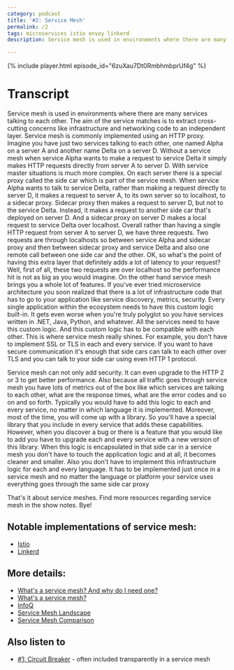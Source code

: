 ```yaml
---
category: podcast
title: '#2: Service Mesh'
permalink: /2
tags: microservices istio envoy linkerd
description: Service mesh is used in environments where there are many services talking to each other. The aim of the service matches is to extract cross-cutting concerns like infrastructure and networking code to an independent layer. Service mesh is commonly implemented using an HTTP proxy.

---
```


{% include player.html episode_id="6zuXau7Dt0RmbhmbprUf4g" %}

# Transcript

Service mesh is used in environments where there are many services talking to each other.
The aim of the service matches is to extract cross-cutting concerns like infrastructure and networking code to an independent layer.
Service mesh is commonly implemented using an HTTP proxy.
Imagine you have just two services talking to each other, one named Alpha on a server A and another name Delta on a server D.
Without a service mesh when service Alpha wants to make a request to service Delta it simply makes HTTP requests directly from server A to server D.
With service master situations is much more complex.
On each server there is a special proxy called the side car which is part of the service mesh.
When service Alpha wants to talk to service Delta, rather than making a request directly to server D, it makes a request to server A, to its own server so to localhost, to a sidecar proxy.
Sidecar proxy then makes a request to server D, but not to the service Delta.
Instead, it makes a request to another side car that's deployed on server D.
And a sidecar proxy on server D makes a local request to service Delta over localhost.
Overall rather than having a single HTTP request from server A to server D, we have three requests.
Two requests are through localhosts so between service Alpha and sidecar proxy and then between sidecar proxy and service Delta and also one remote call between one side car and the other.
OK, so what's the point of having this extra layer that definitely adds a lot of latency to your request?
Well, first of all, these two requests are over localhost so the performance hit is not as big as you would imagine.
On the other hand service mesh brings you a whole lot of features.
If you've ever tried microservice architecture you soon realized that there is a lot of infrastructure code that has to go to your application like service discovery, metrics, security.
Every single application within the ecosystem needs to have this custom logic built-in.
It gets even worse when you're truly polyglot so you have services written in .NET, Java, Python, and whatever.
All the services need to have this custom logic.
And this custom logic has to be compatible with each other.
This is where service mesh really shines.
For example, you don't have to implement SSL or TLS in each and every service.
If you want to have secure communication it's enough that side cars can talk to each other over TLS and you can talk to your side car using even HTTP 1 protocol.

Service mesh can not only add security.
It can even upgrade to the HTTP 2 or 3 to get better performance.
Also because all traffic goes through service mesh you have lots of metrics out of the box like which services are talking to each other, what are the response times, what are the error codes and so on and so forth.
Typically you would have to add this logic to each and every service, no matter in which language it is implemented.
Moreover, most of the time, you will come up with a library.
So you'll have a special library that you include in every service that adds these capabilities.
However, when you discover a bug or there is a feature that you would like to add you have to upgrade each and every service with a new version of this library.
When this logic is encapsulated in that side car in a service mesh you don't have to touch the application logic and at all, it becomes cleaner and smaller.
Also you don't have to implement this infrastructure logic for each and every language.
It has to be implemented just once in a service mesh and no matter the language or platform your service uses everything goes through the same side car proxy

That's it about service meshes.
Find more resources regarding service mesh in the show notes.
Bye!

## Notable implementations of service mesh:

* [Istio](https://istio.io)
* [Linkerd](https://linkerd.io)

## More details:

* [What's a service mesh? And why do I need one?](https://buoyant.io/2017/04/25/whats-a-service-mesh-and-why-do-i-need-one/)
* [What's a service mesh?](https://www.redhat.com/en/topics/microservices/what-is-a-service-mesh)
* [InfoQ](https://www.infoq.com/servicemesh/)
* [Service Mesh Landscape](https://layer5.io/landscape)
* [Service Mesh Comparison](https://servicemesh.es/)

## Also listen to

* [#1: Circuit Breaker](1) - often included transparently in a service mesh

